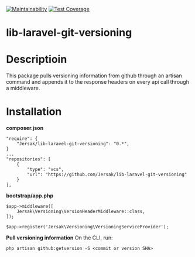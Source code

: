 [![Maintainability](https://api.codeclimate.com/v1/badges/23202b2306cf7398c403/maintainability)](https://codeclimate.com/repos/5bb54c844500f602860053ee/maintainability) [![Test Coverage](https://api.codeclimate.com/v1/badges/23202b2306cf7398c403/test_coverage)](https://codeclimate.com/repos/5bb54c844500f602860053ee/test_coverage)

# lib-laravel-git-versioning

# Descriptioin

This package pulls versioning information from github through an artisan command and appends it to the response headers on every api call through a middleware.


# Installation

**composer.json**

    "require": {
	    "Jersak/lib-laravel-git-versioning": "0.*",
    }
    ...
    "repositories": [
	    {
            "type": "vcs",
            "url": "https://github.com/Jersak/lib-laravel-git-versioning"
        }
    ],

**bootstrap/app.php**

	$app->middleware([
    	Jersak\Versioning\VersionHeaderMiddleware::class,
	]);

    $app->register('Jersak\Versioning\VersioningServiceProvider');


**Pull versioning information**
On the CLI, run:

    php artisan github:getversion -S <commit or version SHA>

